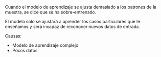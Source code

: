Cuando el modelo de aprendizaje se ajusta demasiado a los patrones de la muestra, se dice que se ha sobre-entrenado.

El modelo solo se ajustará a aprender los casos particulares que le enseñamos y será incapaz de reconocer nuevos datos de entrada.

Causas:
- Modelo de aprendizaje complejo
- Pocos datos